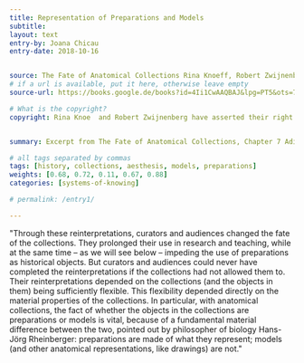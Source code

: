 ```yaml
---
title: Representation of Preparations and Models
subtitle:
layout: text
entry-by: Joana Chicau
entry-date: 2018-10-16


source: The Fate of Anatomical Collections Rina Knoeff, Robert Zwijnenberg. Ashgate Publishing Company (2015)
# if a url is available, put it here, otherwise leave empty
source-url: https://books.google.de/books?id=4Ii1CwAAQBAJ&lpg=PT5&ots=7MRH3PJGTy&dq=The%20Fate%20of%20Anatomical%20Collections%20Rina%20Knoeff%2C%20Robert%20Zwijnenberg.%20Ashgate%20Publishing%20Company%20(2015)&pg=PP1#v=onepage&q=The%20Fate%20of%20Anatomical%20Collections%20Rina%20Knoeff,%20Robert%20Zwijnenberg.%20Ashgate%20Publishing%20Company%20(2015)&f=false

# What is the copyright?
copyright: Rina Knoe  and Robert Zwijnenberg have asserted their right under the copyright, Designs and Patents act, 1988, to be identified as the editors of this work.


summary: Excerpt from The Fate of Anatomical Collections, Chapter 7 Adieu Albinus &#58; How the Preparations in the Nineteenth-Century Leiden Anatomical Collections Lost their Past by Hieke Huistra

# all tags separated by commas
tags: [history, collections, aesthesis, models, preparations]
weights: [0.68, 0.72, 0.11, 0.67, 0.88]
categories: [systems-of-knowing]

# permalink: /entry1/

---
```


"Through these reinterpretations, curators and audiences changed the fate of the collections.  They prolonged their use in research and teaching, while at the same time – as we will see below – impeding the use of preparations as historical objects. But curators and audiences could never have completed the reinterpretations if the collections had not allowed them to. Their reinterpretations depended on the collections (and the objects in them) being sufficiently flexible. This flexibility depended directly on the material properties of the collections. In particular, with anatomical collections, the fact of whether the objects in the collections are preparations or models is vital, because of a fundamental material difference between the two, pointed out by philosopher of biology Hans-Jörg Rheinberger: preparations are made of what they represent; models (and other anatomical representations, like drawings) are not."
